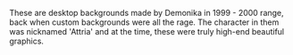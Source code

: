 These are desktop backgrounds made by Demonika in 1999 - 2000 range, back when custom backgrounds
were all the rage. The character in them was nicknamed 'Attria' and at the time, these were truly
high-end beautiful graphics.
